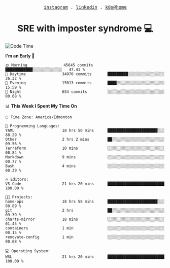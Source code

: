 <p align="center">
  <samp>
    <a href="https://www.instagram.com/lildrunkensmurf/">instagram</a> .
    <a href="https://www.linkedin.com/in/joryirving/">linkedin</a> .
    <a href="https://github.com/joryirving/home-ops">k8s@home</a>
  </samp>
</p>

<h1 align="center">
  SRE with imposter syndrome 💻
</h1>

<!--START_SECTION:waka-->
![Code Time](http://img.shields.io/badge/Code%20Time-429%20hrs%204%20mins-blue)

**I'm an Early 🐤** 

```text
🌞 Morning                45645 commits       ████████████░░░░░░░░░░░░░   47.41 % 
🌆 Daytime                34970 commits       █████████░░░░░░░░░░░░░░░░   36.32 % 
🌃 Evening                15013 commits       ████░░░░░░░░░░░░░░░░░░░░░   15.59 % 
🌙 Night                  654 commits         ░░░░░░░░░░░░░░░░░░░░░░░░░   00.68 % 
```


📊 **This Week I Spent My Time On** 

```text
🕑︎ Time Zone: America/Edmonton

💬 Programming Languages: 
YAML                     18 hrs 50 mins      ██████████████████████░░░   88.29 % 
Other                    2 hrs 2 mins        ██░░░░░░░░░░░░░░░░░░░░░░░   09.56 % 
Terraform                10 mins             ░░░░░░░░░░░░░░░░░░░░░░░░░   00.84 % 
Markdown                 9 mins              ░░░░░░░░░░░░░░░░░░░░░░░░░   00.77 % 
Bash                     4 mins              ░░░░░░░░░░░░░░░░░░░░░░░░░   00.39 % 

🔥 Editors: 
VS Code                  21 hrs 20 mins      █████████████████████████   100.00 % 

🐱‍💻 Projects: 
home-ops                 18 hrs 58 mins      ██████████████████████░░░   88.89 % 
git                      2 hrs               ██░░░░░░░░░░░░░░░░░░░░░░░   09.39 % 
charts-mirror            18 mins             ░░░░░░░░░░░░░░░░░░░░░░░░░   01.45 % 
containers               1 min               ░░░░░░░░░░░░░░░░░░░░░░░░░   00.15 % 
renovate-config          1 min               ░░░░░░░░░░░░░░░░░░░░░░░░░   00.08 % 

💻 Operating System: 
WSL                      21 hrs 20 mins      █████████████████████████   100.00 % 
```


<!--END_SECTION:waka-->
